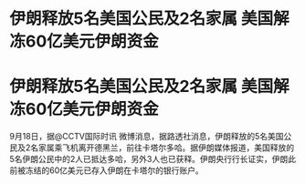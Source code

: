 # 伊朗释放5名美国公民及2名家属 美国解冻60亿美元伊朗资金

# 伊朗释放5名美国公民及2名家属 美国解冻60亿美元伊朗资金

9月18日，据@CCTV国际时讯
微博消息，据路透社消息，伊朗释放的5名美国公民及2名家属乘飞机离开德黑兰，前往卡塔尔多哈。据伊朗媒体报道，美国释放的5名伊朗公民中的2人已抵达多哈，另外3人也已获释。伊朗央行行长证实，伊朗此前被冻结的60亿美元已存入伊朗在卡塔尔的银行账户。


